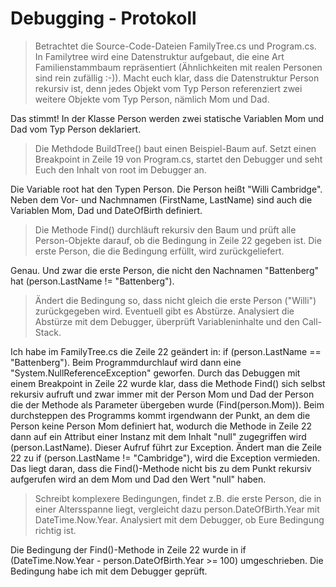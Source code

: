 # Debugging - Protokoll

>Betrachtet die Source-Code-Dateien FamilyTree.cs und Program.cs. In Familytree wird eine Datenstruktur aufgebaut, die eine Art Familienstammbaum repräsentiert (Ähnlichkeiten mit realen Personen sind rein zufällig :-)).
>Macht euch klar, dass die Datenstruktur Person rekursiv ist, denn jedes Objekt vom Typ Person referenziert zwei weitere Objekte vom Typ Person, nämlich Mom und Dad.

Das stimmt! In der Klasse Person werden zwei statische Variablen Mom und Dad vom Typ Person deklariert.

>Die Methdode BuildTree() baut einen Beispiel-Baum auf. Setzt einen Breakpoint in Zeile 19 von Program.cs, startet den Debugger und seht Euch den Inhalt von root im Debugger an.

Die Variable root hat den Typen Person. Die Person heißt "Willi Cambridge". Neben dem Vor- und Nachmnamen (FirstName, LastName) sind auch die Variablen Mom, Dad und DateOfBirth definiert.

>Die Methode Find() durchläuft rekursiv den Baum und prüft alle Person-Objekte darauf, ob die Bedingung in Zeile 22 gegeben ist. Die erste Person, die die Bedingung erfüllt, wird zurückgeliefert.

Genau. Und zwar die erste Person, die nicht den Nachnamen "Battenberg" hat (person.LastName != "Battenberg").

>Ändert die Bedingung so, dass nicht gleich die erste Person ("Willi") zurückgegeben wird. Eventuell gibt es Abstürze. Analysiert die Abstürze mit dem Debugger, überprüft Variableninhalte und den Call-Stack.

Ich habe im FamilyTree.cs die Zeile 22 geändert in: if (person.LastName == "Battenberg"). Beim Programmdurchlauf wird dann eine "System.NullReferenceException" geworfen. Durch das Debuggen mit einem Breakpoint in Zeile 22 wurde klar, dass die Methode Find() sich selbst rekursiv aufruft und zwar immer mit der Person Mom und Dad der Person die der Methode als Parameter übergeben wurde (Find(person.Mom)). Beim durchsteppen des Programms kommt irgendwann der Punkt, an dem die Person keine Person Mom definiert hat, wodurch die Methode in Zeile 22 dann auf ein Attribut einer Instanz mit dem Inhalt "null" zugegriffen wird (person.LastName). Dieser Aufruf führt zur Exception. Ändert man die Zeile 22 zu if (person.LastName != "Cambridge"), wird die Exception vermieden. Das liegt daran, dass die Find()-Methode nicht bis zu dem Punkt rekursiv aufgerufen wird an dem Mom und Dad den Wert "null" haben.

>Schreibt komplexere Bedingungen, findet z.B. die erste Person, die in einer Altersspanne liegt, vergleicht dazu person.DateOfBirth.Year mit DateTime.Now.Year. Analysiert mit dem Debugger, ob Eure Bedingung richtig ist.

Die Bedingung der Find()-Methode in Zeile 22 wurde in if (DateTime.Now.Year - person.DateOfBirth.Year >= 100) umgeschrieben. Die Bedingung habe ich mit dem Debugger geprüft.